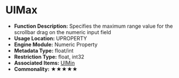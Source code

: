 # UIMax

- **Function Description:** Specifies the maximum range value for the scrollbar drag on the numeric input field
- **Usage Location:** UPROPERTY
- **Engine Module:** Numeric Property
- **Metadata Type:** float/int
- **Restriction Type:** float, int32
- **Associated Items:** [UIMin](UIMin/UIMin.md)
- **Commonality:** ★★★★★